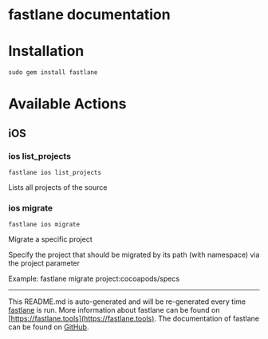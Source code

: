 fastlane documentation
================
# Installation
```
sudo gem install fastlane
```
# Available Actions
## iOS
### ios list_projects
```
fastlane ios list_projects
```
Lists all projects of the source
### ios migrate
```
fastlane ios migrate
```
Migrate a specific project

Specify the project that should be migrated by its path (with namespace) via the project parameter

Example: fastlane migrate project:cocoapods/specs

----

This README.md is auto-generated and will be re-generated every time [fastlane](https://fastlane.tools) is run.
More information about fastlane can be found on [https://fastlane.tools](https://fastlane.tools).
The documentation of fastlane can be found on [GitHub](https://github.com/fastlane/fastlane/tree/master/fastlane).
